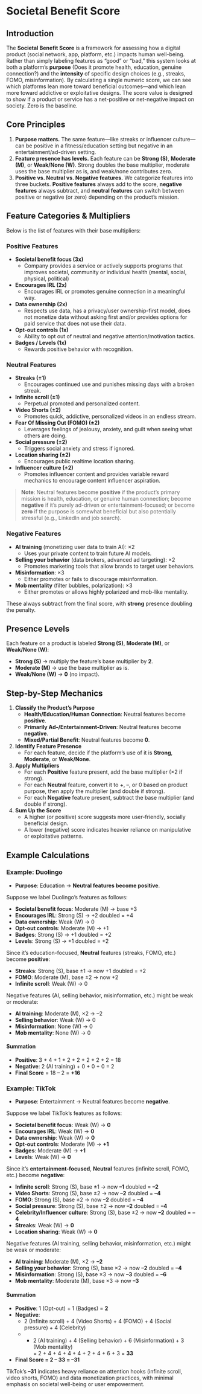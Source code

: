 # Societal Benefit Score

## Introduction

The **Societal Benefit Score** is a framework for assessing how a digital product (social network, app, platform, etc.) impacts human well-being. Rather than simply labeling features as “good” or “bad,” this system looks at both a platform’s **purpose** (Does it promote health, education, genuine connection?) and the **intensity** of specific design choices (e.g., streaks, FOMO, misinformation). By calculating a single numeric score, we can see which platforms lean more toward beneficial outcomes—and which lean more toward addictive or exploitative designs. The score value is designed to show if a product or service has a net-positive or net-negative impact on society. Zero is the baseline. 

## Core Principles

1. **Purpose matters.** The same feature—like streaks or influencer culture—can be positive in a fitness/education setting but negative in an entertainment/ad-driven setting.
2. **Feature presence has levels.** Each feature can be **Strong (S)**, **Moderate (M)**, or **Weak/None (W)**. Strong doubles the base multiplier, moderate uses the base multiplier as is, and weak/none contributes zero.
3. **Positive vs. Neutral vs. Negative features.** We categorize features into three buckets. **Positive features** always add to the score, **negative features** always subtract, and **neutral features** can switch between positive or negative (or zero) depending on the product’s mission.
## Feature Categories & Multipliers

Below is the list of features with their base multipliers:
### Positive Features

- **Societal benefit focus (3x)** 
	- Company provides a service or actively supports programs that improves societal, community or individual health (mental, social, physical, political)
- **Encourages IRL (2x)**
	- Encourages IRL or promotes genuine connection in a meaningful way.
- **Data ownership (2x)**
	- Respects use data, has a privacy/user ownership-first model, does not monetize data without asking first and/or provides options for paid service that does not use their data.
- **Opt-out controls (1x)**
	- Ability to opt out of neutral and negative attention/motivation tactics.
- **Badges / Levels (1x)**
	- Rewards positive behavior with recognition.
### Neutral Features

- **Streaks (±1)**
	- Encourages continued use and punishes missing days with a broken streak.
- **Infinite scroll (±1)**
	- Perpetual promoted and personalized content.
- **Video Shorts (±2)**
	- Promotes quick, addictive, personalized videos in an endless stream.
- **Fear Of Missing Out (FOMO) (±2)**
	- Leverages feelings of jealousy, anxiety, and guilt when seeing what others are doing.
- **Social pressure (±2)**
	- Triggers social anxiety and stress if ignored.
- **Location sharing (±2)**
	- Encourages public realtime location sharing.
- **Influencer culture (±2)**
	- Promotes influencer content and provides variable reward mechanics to encourage content influencer aspiration.

> **Note**: Neutral features become **positive** if the product’s primary mission is health, education, or genuine human connection; become **negative** if it’s purely ad-driven or entertainment-focused; or become **zero** if the purpose is somewhat beneficial but also potentially stressful (e.g., LinkedIn and job search).

### Negative Features

- **AI training** (monetizing user data to train AI): ×2
	- Uses your private content to train future AI models.
- **Selling your behavior** (data brokers, advanced ad targeting): ×2
	- Promotes marketing tools that allow brands to target user behaviors.
- **Misinformation**: ×3
	- Either promotes or fails to discourage misinformation.
- **Mob mentality** (filter bubbles, polarization): ×3
	- Either promotes or allows highly polarized and mob-like mentality.

These always subtract from the final score, with **strong** presence doubling the penalty.

## Presence Levels

Each feature on a product is labeled **Strong (S)**, **Moderate (M)**, or **Weak/None (W)**:
- **Strong (S)** → multiply the feature’s base multiplier by **2**.
- **Moderate (M)** → use the base multiplier as is.
- **Weak/None (W)** → **0** (no impact).
## Step-by-Step Mechanics

1. **Classify the Product’s Purpose**
    - **Health/Education/Human Connection**: Neutral features become **positive**.
    - **Primarily Ad-/Entertainment-Driven**: Neutral features become **negative**.
    - **Mixed/Partial Benefit**: Neutral features become **0**.
2. **Identify Feature Presence**
    - For each feature, decide if the platform’s use of it is **Strong**, **Moderate**, or **Weak/None**.
3. **Apply Multipliers**
    - For each **Positive** feature present, add the base multiplier (×2 if strong).
    - For each **Neutral** feature, convert it to +, –, or 0 based on product purpose, then apply the multiplier (and double if strong).
    - For each **Negative** feature present, subtract the base multiplier (and double if strong).
4. **Sum Up the Score**
    - A higher (or positive) score suggests more user-friendly, socially beneficial design.
    - A lower (negative) score indicates heavier reliance on manipulative or exploitative patterns.

## Example Calculations

### Example: **Duolingo**
- **Purpose**: Education → **Neutral features become positive**.

Suppose we label Duolingo’s features as follows:
- **Societal benefit focus**: Moderate (M) → base +3
- **Encourages IRL**: Strong (S) → +2 doubled = +4
- **Data ownership**: Weak (W) → 0
- **Opt-out controls**: Moderate (M) → +1
- **Badges**: Strong (S) → +1 doubled = +2
- **Levels**: Strong (S) → +1 doubled = +2

Since it’s education-focused, **Neutral** features (streaks, FOMO, etc.) become **positive**:
- **Streaks**: Strong (S), base ±1 → now +1 doubled = +2
- **FOMO**: Moderate (M), base ±2 → now +2
- **Infinite scroll**: Weak (W) → 0

Negative features (AI, selling behavior, misinformation, etc.) might be weak or moderate:
- **AI training**: Moderate (M), ×2 → –2
- **Selling behavior**: Weak (W) → 0
- **Misinformation**: None (W) → 0
- **Mob mentality**: None (W) → 0
#### Summation
- **Positive**: 3 + 4 + 1 + 2 + 2 + 2 + 2 + 2 = 18
- **Negative**: 2 (AI training) + 0 + 0 + 0 = 2
- **Final Score** = 18 – 2 = **+16**

### Example: **TikTok**  
- **Purpose**: Entertainment → Neutral features become **negative**.

Suppose we label TikTok’s features as follows:
- **Societal benefit focus**: Weak (W) → **0**
- **Encourages IRL**: Weak (W) → **0**
- **Data ownership**: Weak (W) → **0**
- **Opt-out controls**: Moderate (M) → **+1**
- **Badges**: Moderate (M) → **+1**
- **Levels**: Weak (W) → **0**

Since it’s **entertainment-focused**, **Neutral** features (infinite scroll, FOMO, etc.) become **negative**:
- **Infinite scroll**: Strong (S), base ±1 → now **–1** doubled = **–2**
- **Video Shorts**: Strong (S), base ±2 → now **–2** doubled = **–4**
- **FOMO**: Strong (S), base ±2 → now **–2** doubled = **–4**
- **Social pressure**: Strong (S), base ±2 → now **–2** doubled = **–4**
- **Celebrity/Influencer culture**: Strong (S), base ±2 → now **–2** doubled = **–4**
- **Streaks**: Weak (W) → **0**
- **Location sharing**: Weak (W) → **0**

Negative features (AI training, selling behavior, misinformation, etc.) might be weak or moderate:
- **AI training**: Moderate (M), ×2 → **–2**
- **Selling your behavior**: Strong (S), base ×2 → now **–2** doubled = **–4**
- **Misinformation**: Strong (S), base ×3 → now **–3** doubled = **–6**
- **Mob mentality**: Moderate (M), base ×3 → now **–3**
#### Summation
- **Positive**: 1 (Opt-out) + 1 (Badges) = **2**
- **Negative**:
    - 2 (Infinite scroll) + 4 (Video Shorts) + 4 (FOMO) + 4 (Social pressure) + 4 (Celebrity)
    - - 2 (AI training) + 4 (Selling behavior) + 6 (Misinformation) + 3 (Mob mentality)  
            = 2 + 4 + 4 + 4 + 4 + 2 + 4 + 6 + 3 = **33**
- **Final Score = 2 – 33 = –31**

TikTok’s **–31** indicates heavy reliance on attention hooks (infinite scroll, video shorts, FOMO) and data monetization practices, with minimal emphasis on societal well-being or user empowerment.
